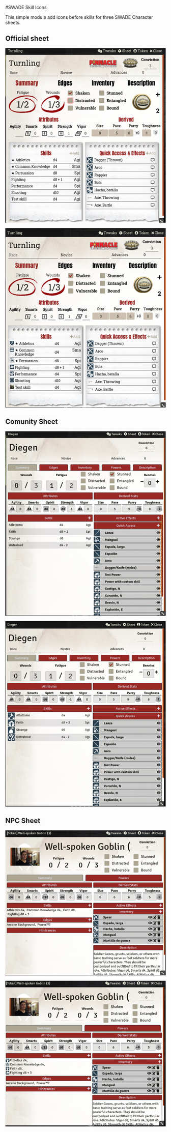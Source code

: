 #SWADE Skill Icons

This simple module add icons before skills for three SWADE Character sheets.

## Official sheet


![Offical Disabled](swade_skill_icons/docs/official_disable.png)

![Offical Enabled](swade_skill_icons/docs/oficcial_enabled.png)

## Comunity Sheet

![Community Disabled](swade_skill_icons/docs/Comunity_disabled.png)

![Community Enabled](swade_skill_icons/docs/community_enabled.png)

## NPC Sheet

![NPC Disabled](swade_skill_icons/docs/npc_disabled.png)

![NPC Enabled](swade_skill_icons/docs/npc_enabled.png)